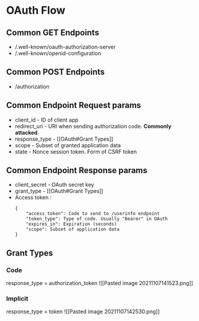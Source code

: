 # OAuth Flow
## Common GET Endpoints
-   /.well-known/oauth-authorization-server
-   /.well-known/openid-configuration
## Common POST Endpoints
- /authorization
## Common Endpoint Request params
- client_id - ID of client app
- redirect_uri - URI when sending authorization code. **Commonly attacked**.
- response_type - [[OAuth#Grant Types]]
- scope - Subset of granted application data
- state - Nonce session token. Form of CSRF token

## Common Endpoint Response params
- client_secret - OAuth secret key
- grant_type - [[OAuth#Grant Types]]
- Access token :
	```
	{
		"access_token": Code to send to /userinfo endpoint
		"token_type": Type of code. Usually "Bearer" in OAuth
		"expires_in": Expiration (seconds)
		"scope": Subset of application data
	}
	```

## Grant Types
### Code
response_type = authorization_token
![[Pasted image 20211107141523.png]]

### Implicit
response_type = token
![[Pasted image 20211107142530.png]]